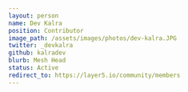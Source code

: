 ```yaml
---
layout: person
name: Dev Kalra
position: Contributor
image_path: /assets/images/photos/dev-kalra.JPG
twitter: _devkalra
github: kalradev
blurb: Mesh Head
status: Active
redirect_to: https://layer5.io/community/members
---
```

